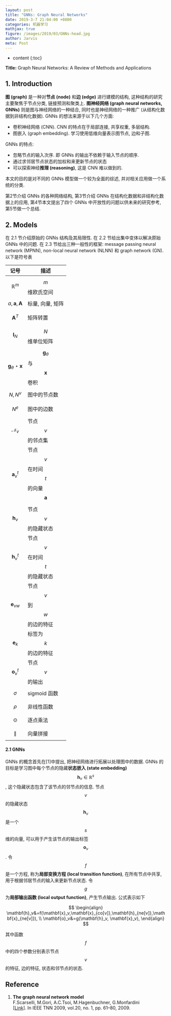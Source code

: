 ```yaml
---
layout: post
title: "GNNs: Graph Neural Networks"
date: 2019-3-7 21:04:00 +0800
categories: 机器学习
mathjax: true
figure: /images/2019/03/GNNs-head.jpg
author: Jarvis
meta: Post
---
```


* content
{:toc}




**Title:** Graph Neural Networks: A Review of Methods and Applications

## 1. Introduction

**图 (graph)** 是一种对**节点 (node)** 和**边 (edge)** 进行建模的结构, 这种结构的研究主要聚焦于节点分类, 链接预测和聚类上. **图神经网络 (graph neural networks, GNNs)** 则是图与神经网络的一种结合, 同时也是神经网络的一种推广 (从结构化数据到非结构化数据). GNNs 的想法来源于以下几个方面:

- 卷积神经网络 (CNN). CNN 的特点在于局部连接, 共享权重, 多层结构. 
- 图嵌入 (graph embedding). 学习使用低维向量表示图节点, 边和子图.

GNNs 的特点: 

* 忽略节点的输入次序. 即 GNNs 的输出不依赖于输入节点的顺序.
* 通过求邻居节点状态的加权和来更新节点的状态
* 可以探索神经**推理 (reasoning)**, 这是 CNN 难以做到的.

本文的目的是对不同的 GNNs 模型做一个较为全面的综述, 并对相关应用做一个系统的分类. 

第2节介绍 GNNs 的各种网络结构, 第3节介绍 GNNs 在结构化数据和非结构化数据上的应用, 第4节本文提出了四个 GNNs 中开放性的问题以供未来的研究参考, 第5节做一个总结.

## 2. Models

在 2.1 节介绍原始的 GNNs 结构及其局限性. 在 2.2 节给出集中变体以解决原始 GNNs 中的问题. 在 2.3 节给出三种一般性的框架: message passing neural network (MPNN), non-local neural network (NLNN) 和 graph network (GN). 以下是符号表

| 记号                   | 描述                             |
| ---------------------- | -------------------------------- |
| $$ \mathbb{R}^m $$         | $$ m $$ 维欧氏空间                   |
| $$ a, \mathbf{a}, \mathbf{A} $$          | 标量, 向量, 矩阵                 |
| $$ \mathbf{A}^T $$                | 矩阵转置                         |
| $$ \mathbf{I}_N $$                | $$ N $$ 维单位矩阵                   |
| $$ \mathbf{g}_{\theta}\star\mathbf{x} $$ | $$ \mathbf{g}_{\theta} $$ 与 $$ \mathbf{x} $$ 卷积     |
| $$ N, N^v $$               | 图中的节点数                     |
| $$ N^e $$                  | 图中的边数                       |
| $$ \mathcal{N}_v $$        | 节点 $$ v $$ 的邻点集                |
| $$ \mathbf{a}_v^t $$              | 节点 $$ v $$ 在时间 $$ t $$ 的向量 $$ \mathbf{a} $$ |
| $$ \mathbf{h}_v $$                | 节点 $$ v $$ 的隐藏状态              |
| $$ \mathbf{h}_v^t $$              | 节点 $$ v $$ 在时间 $$ t $$ 的隐藏状态   |
| $$ \mathbf{e}_{vw} $$             | 节点 $$ v $$ 到 $$ w $$ 的边的特征       |
| $$ \mathbf{e}_k $$                | 标签为 $$ k $$ 的边的特征            |
| $$ \mathbf{o}_v^t $$              | 节点 $$ v $$ 的输出                  |
| $$ \sigma $$               | sigmoid 函数                     |
| $$ \rho $$                 | 非线性函数                       |
| $$ \odot $$                | 逐点乘法                         |
| $$ \parallel $$            | 向量拼接                         |

#### 2.1 GNNs

GNNs 的概念首先在[1]中提出, 把神经网络进行拓展以处理图中的数据. GNNs 的目标是学习图中每个节点的隐藏**状态嵌入 (state embedding)** $$ \mathbf{h}_v\in\mathbb{R}^s  $$ ,  这个隐藏状态包含了该节点的邻节点的信息. 节点 $$ v $$ 的隐藏状态 $$ \mathbf{h}_v $$ 是一个 $$ s $$ 维的向量, 可以用于产生该节点的输出标签 $$ \mathbf{o}_v $$. 令 $$ f $$ 是一个方程, 称为**局部变换方程 (local transition function)**, 在所有节点中共享, 用于根据邻居节点的输入来更新节点状态. 令 $$ g $$ 为**局部输出函数 (local output function)**, 产生节点输出. 公式表示如下

$$
\begin{align}
\mathbf{h}_v&=f(\mathbf{x}_v,\mathbf{x}_{co[v]},\mathbf{h}_{ne[v]},\mathbf{x}_{ne[v]}), \\
\mathbf{o}_v&=g(\mathbf{h}_v, \mathbf{x}_v),
\end{align}
$$

其中函数 $$ f $$ 中的四个参数分别表示节点 $$ v $$ 的特征, 边的特征, 状态和邻节点的状态. 



## Reference

1. **The graph neural network model**<br />
   F.Scarselli, M.Gori, A.C.Tsoi, M.Hagenbuchner, G.Monfardini<br />
   [[Link]](https://ieeexplore.ieee.org/abstract/document/4700287/). In IEEE TNN 2009, vol.20, no. 1, pp. 61–80, 2009.

